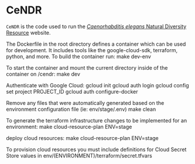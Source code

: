 # CeNDR

`CeNDR` is the code used to run the [_Caenorhabditis elegans_ Natural Diversity Resource](https://www.elegansvariation.org) website.

The Dockerfile in the root directory defines a container which can be used for development. It includes tools like the google-cloud-sdk, terraform, python, and more. To build the container run:
make dev-env

To start the container and mount the current directory inside of the container on /cendr:
make dev

Authenticate with Google Cloud:
gcloud init
gcloud auth login
gcloud config set project PROJECT_ID
gcloud auth configure-docker

Remove any files that were automatically generated based on the environment configuration file (ie: env/stage/.env)
make clean

To generate the terraform infrastructure changes to be implemented for an environment:
make cloud-resource-plan ENV=stage

deploy cloud resources:
make cloud-resource-plan ENV=stage

To provision cloud resources you must include definitions for Cloud Secret Store values in env/(ENVIRONMENT)/terraform/secret.tfvars
